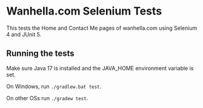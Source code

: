 # Wanhella.com Selenium Tests

This tests the Home and Contact Me pages of wanhella.com using Selenium 4 and JUnit 5.

## Running the tests
Make sure Java 17 is installed and the JAVA_HOME environment variable is set.

On Windows, run `./gradlew.bat test`.

On other OSs run `./gradew test`.
